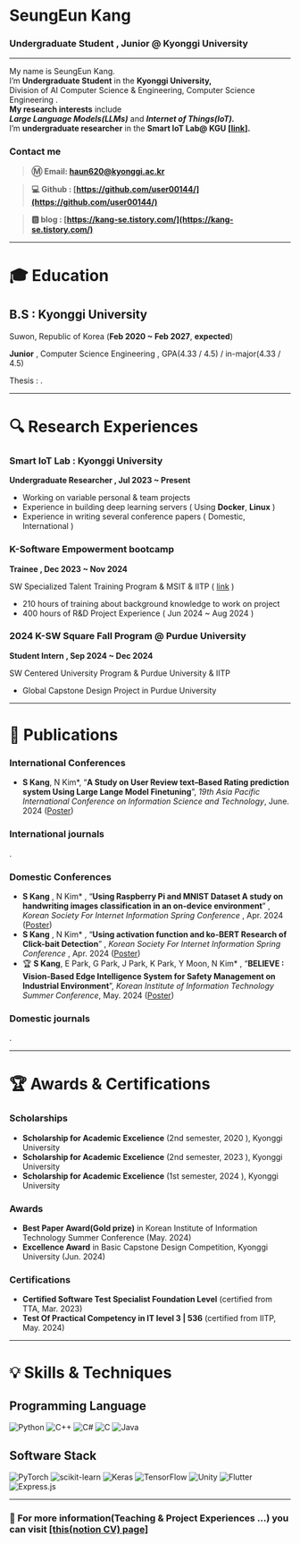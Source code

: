 # SeungEun Kang

### Undergraduate Student , Junior @ Kyonggi University

---

My name is SeungEun Kang. </br>
I’m **Undergraduate Student** in the **Kyonggi University,** </br>
Division of AI Computer Science & Engineering,  Computer Science Engineering . </br>
**My research interests** include </br>
 ***Large Language Models(LLMs)*** and ***Internet of Things(IoT).*** </br>
I’m **undergraduate researcher** in the **Smart IoT Lab@ KGU [[link](https://netlab.kyonggi.ac.kr/)].**


### Contact me

> **Ⓜ️ Email:  [haun620@kyonggi.ac.kr](mailto://haun620@kyonggi.ac.kr)**
> 

> **💻 Github : [https://github.com/user00144/](https://github.com/user00144/)**
> 

> **🅱️ blog : [https://kang-se.tistory.com/](https://kang-se.tistory.com/)**
> 

---

# 🎓 Education

## B.S : Kyonggi University

  Suwon, Republic of Korea (**Feb 2020 ~ Feb 2027**, **expected**)

  **Junior** , Computer Science Engineering , GPA(4.33 / 4.5)  / in-major(4.33 / 4.5)

  Thesis :  .

---

# 🔍 Research Experiences

### Smart IoT Lab : Kyonggi University

 **Undergraduate Researcher , Jul 2023 ~ Present**

- Working on variable personal & team projects
- Experience in building deep learning servers ( Using **Docker**, **Linux** )
- Experience in writing several conference papers ( Domestic, International )

### K-Software Empowerment bootcamp

**Trainee , Dec 2023 ~ Nov 2024**

SW Specialized Talent Training Program & MSIT & IITP ( [link](https://kebkyonggi.quv.kr) )

- 210 hours of training about background knowledge to work on project
- 400 hours of R&D Project Experience ( Jun 2024 ~ Aug 2024 )

### 2024 K-SW Square  Fall Program @ Purdue University

**Student Intern , Sep 2024 ~ Dec 2024**

SW Centered University Program & Purdue University & IITP

- Global Capstone Design Project in Purdue University


---

# 📄 Publications

### International Conferences

- **S Kang**, N Kim*, “**A Study on User Review text–Based Rating prediction system Using Large Lange Model Finetuning**”, *19th Asia Pacific International Conference on Information Science and Technology*, June. 2024 ([Poster](https://drive.google.com/file/d/1YLVw6sgjBlaHF4Yyy-IJ7M1FGBALVMTF/view?usp=share_link))

### International journals

.

### Domestic Conferences

- **S Kang** , N Kim* , “**Using Raspberry Pi and MNIST Dataset A study on handwriting images classification in an on-device environment**” , *Korean Society For Internet Information Spring Conference* , Apr. 2024 ([Poster](https://drive.google.com/file/d/1BgcvG3kA7U0VI-KQzcHYQqIPO5ovPm3L/view?usp=drive_link))
- **S Kang** , N Kim* , “**Using activation function and ko-BERT Research of Click-bait Detection**” , *Korean Society For Internet Information Spring Conference* , Apr. 2024 ([Poster](https://drive.google.com/file/d/115gUfmaNk2R9EhooOPKCI5HhTQLJC9ps/view?usp=drive_link))
- 🏆 **S Kang**, E Park, G Park, J Park, K Park, Y Moon, N Kim* , “**BELIEVE : Vision-Based Edge Intelligence System for Safety Management on Industrial Environment**”, *Korean Institute of Information Technology Summer Conference*, May. 2024 ([Poster](https://drive.google.com/file/d/1HCnWueAUo6fVNVpQvq6ZnHvBQBef_QdA/view?usp=sharing)) 

### Domestic journals

.

---

# 🏆 Awards & **Certifications**

### Scholarships

- **Scholarship for Academic Excelience** (2nd semester, 2020 ), Kyonggi University
- **Scholarship for Academic Excelience** (2nd semester, 2023 ), Kyonggi University
- **Scholarship for Academic Excelience** (1st semester, 2024 ), Kyonggi University

### Awards

- **Best Paper Award(Gold prize)** in Korean Institute of Information Technology Summer Conference (May. 2024)
- **Excellence Award** in Basic Capstone Design Competition, Kyonggi University (Jun. 2024)

### Certifications

- **Certified Software Test Specialist Foundation Level** (certified from TTA, Mar. 2023)
- **Test Of Practical Competency in IT level 3 | 536** (certified from IITP, May. 2024)

---

# 💡 Skills & Techniques

## Programming Language

![Python](https://img.shields.io/badge/python-3670A0?style=for-the-badge&logo=python&logoColor=ffdd54)
![C++](https://img.shields.io/badge/c++-%2300599C.svg?style=for-the-badge&logo=c%2B%2B&logoColor=white)
![C#](https://img.shields.io/badge/c%23-%23239120.svg?style=for-the-badge&logo=csharp&logoColor=white)
![C](https://img.shields.io/badge/c-%2300599C.svg?style=for-the-badge&logo=c&logoColor=white)
![Java](https://img.shields.io/badge/java-%23ED8B00.svg?style=for-the-badge&logo=openjdk&logoColor=white)


## Software Stack

![PyTorch](https://img.shields.io/badge/PyTorch-%23EE4C2C.svg?style=for-the-badge&logo=PyTorch&logoColor=white)
![scikit-learn](https://img.shields.io/badge/scikit--learn-%23F7931E.svg?style=for-the-badge&logo=scikit-learn&logoColor=white)
![Keras](https://img.shields.io/badge/Keras-%23D00000.svg?style=for-the-badge&logo=Keras&logoColor=white)
![TensorFlow](https://img.shields.io/badge/TensorFlow-%23FF6F00.svg?style=for-the-badge&logo=TensorFlow&logoColor=white)
![Unity](https://img.shields.io/badge/unity-%23000000.svg?style=for-the-badge&logo=unity&logoColor=white)
![Flutter](https://img.shields.io/badge/Flutter-%2302569B.svg?style=for-the-badge&logo=Flutter&logoColor=white)
![Express.js](https://img.shields.io/badge/express.js-%23404d59.svg?style=for-the-badge&logo=express&logoColor=%2361DAFB)


---




### 🤗 For more information(Teaching & Project Experiences ...) you can visit [**[this(notion CV) page]**](https://steady-bison-0a8.notion.site/SeungEun-Kang-830728379b0d4e1fa8ec057f14fab68a?pvs=4)
